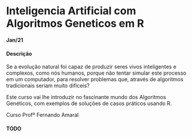 
# Inteligencia Artificial com Algoritmos Geneticos em R
**Jan/21**


#### Descrição
Se a evolução natural foi capaz de produzir seres vivos inteligentes e complexos, como nós humanos, porque não tentar simular este processo em um computador, para resolver problemas que, através de algoritmos tradicionais seriam muito difíceis?

Este curso vai lhe introduzir no fascinante mundo dos Algoritmos Genéticos, com exemplos de soluções de casos práticos usando R.

Curso Profº Fernando Amaral

#### TODO

 
